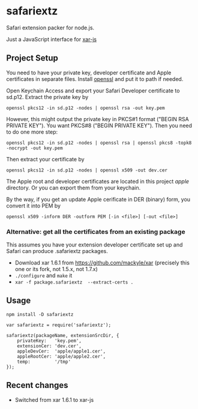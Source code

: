 # safariextz

Safari extension packer for node.js.

Just a JavaScript interface for [xar-js](https://www.npmjs.com/package/xar-js)

## Project Setup

You need to have your private key, developer certificate and Apple certificates in separate files.
Install [openssl](https://www.openssl.org/) and put it to path if needed.

Open Keychain Access and export your Safari Developer certificate to sd.p12. Extract the private key by

```
openssl pkcs12 -in sd.p12 -nodes | openssl rsa -out key.pem
```

However, this might output the private key in PKCS#1 format ("BEGIN RSA PRIVATE KEY").
You want PKCS#8 ("BEGIN PRIVATE KEY"). Then you need to do one more step:

```
openssl pkcs12 -in sd.p12 -nodes | openssl rsa | openssl pkcs8 -topk8 -nocrypt -out key.pem
```

Then extract your certificate by

```
openssl pkcs12 -in sd.p12 -nodes | openssl x509 -out dev.cer
```

The Apple root and developer certificates are located in this project *apple* directory. Or you can export them from your keychain.

By the way, if you get an update Apple cerificate in DER (binary) form, you convert it into PEM by

```
openssl x509 -inform DER -outform PEM [-in <file>] [-out <file>]
```

### Alternative: get all the certificates from an existing package

This assumes you have your extension developer certificate set up and Safari can produce .safariextz packages.

* Download xar 1.6.1 from https://github.com/mackyle/xar (precisely this one or its fork, not 1.5.x, not 1.7.x)
* `./configure` and `make` it
* `xar -f package.safariextz  --extract-certs .`

## Usage

```
npm install -D safariextz
```

```
var safariextz = require('safariextz');

safariextz(packageName, extensionSrcDir, {
    privateKey:   'key.pem',
    extensionCer: 'dev.cer',
    appleDevCer:  'apple/apple1.cer',
    appleRootCer: 'apple/apple2.cer',
    temp:         '/tmp'
});
```

## Recent changes

* Switched from xar 1.6.1 to xar-js
